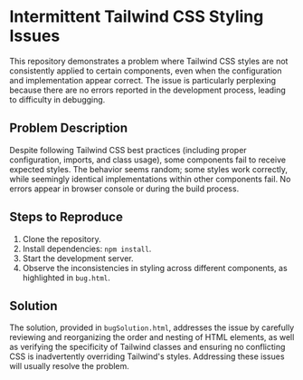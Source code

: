 # Intermittent Tailwind CSS Styling Issues

This repository demonstrates a problem where Tailwind CSS styles are not consistently applied to certain components, even when the configuration and implementation appear correct.  The issue is particularly perplexing because there are no errors reported in the development process, leading to difficulty in debugging.

## Problem Description

Despite following Tailwind CSS best practices (including proper configuration, imports, and class usage), some components fail to receive expected styles.  The behavior seems random; some styles work correctly, while seemingly identical implementations within other components fail.  No errors appear in browser console or during the build process.

## Steps to Reproduce

1. Clone the repository.
2. Install dependencies: `npm install`.
3. Start the development server.
4. Observe the inconsistencies in styling across different components, as highlighted in `bug.html`.

## Solution

The solution, provided in `bugSolution.html`, addresses the issue by carefully reviewing and reorganizing the order and nesting of HTML elements, as well as verifying the specificity of Tailwind classes and ensuring no conflicting CSS is inadvertently overriding Tailwind's styles.  Addressing these issues will usually resolve the problem.